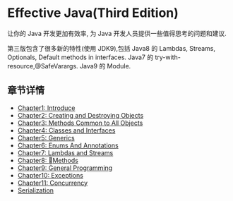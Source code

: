 # Effective Java(Third Edition)

让你的 Java 开发更加有效率, 为 Java 开发人员提供一些值得思考的问题和建议.

第三版包含了很多新的特性(使用 JDK9),包括 Java8 的 Lambdas, Streams, Optionals, Default methods in interfaces. Java7 的 try-with-resource,@SafeVarargs. Java9 的 Module.

## 章节详情

- [Chapter1: Introduce](https://github.com/cai123nb/PersonalNote/blob/master/books/effectivejava_3/Introduce.md)
- [Chapter2: Creating and Destroying Objects](https://github.com/cai123nb/PersonalNote/blob/master/books/effectivejava_3/Creating&Destroying.md)
- [Chapter3: Methods Common to All Objects](https://github.com/cai123nb/PersonalNote/blob/master/books/effectivejava_3/MethodsCommonToAllObjects.md)
- [Chapter4: Classes and Interfaces](https://github.com/cai123nb/PersonalNote/blob/master/books/effectivejava_3/Classes&Interfaces.md)
- [Chapter5: Generics](https://github.com/cai123nb/PersonalNote/blob/master/books/effectivejava_3/Generics.md)
- [Chapter6: Enums And Annotations](https://github.com/cai123nb/PersonalNote/blob/master/books/effectivejava_3/EnumsAndAnnotations.md)
- [Chapter7: Lambdas and Streams](https://github.com/cai123nb/PersonalNote/blob/master/books/effectivejava_3/Lambdas&Streams.md)
- [Chapter8: Methods](https://github.com/cai123nb/PersonalNote/blob/master/books/effectivejava_3/Methods.md)
- [Chapter9: General Programming](https://github.com/cai123nb/PersonalNote/blob/master/books/effectivejava_3/GeneralProgramming.md)
- [Chapter10: Exceptions](https://github.com/cai123nb/PersonalNote/blob/master/books/effectivejava_3/Exceptions.md)
- [Chapter11: Concurrency](https://github.com/cai123nb/PersonalNote/blob/master/books/effectivejava_3/Concurrency.md)
- [Serialization](https://github.com/cai123nb/PersonalNote/blob/master/books/effectivejava_3/Serialization.md)
